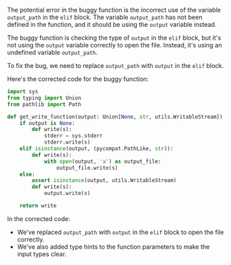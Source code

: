 The potential error in the buggy function is the incorrect use of the variable `output_path` in the `elif` block. The variable `output_path` has not been defined in the function, and it should be using the `output` variable instead.

The buggy function is checking the type of `output` in the `elif` block, but it's not using the `output` variable correctly to open the file. Instead, it's using an undefined variable `output_path`.

To fix the bug, we need to replace `output_path` with `output` in the `elif` block.

Here's the corrected code for the buggy function:

```python
import sys
from typing import Union
from pathlib import Path

def get_write_function(output: Union[None, str, utils.WritableStream]):
    if output is None:
        def write(s):
            stderr = sys.stderr
            stderr.write(s)
    elif isinstance(output, (pycompat.PathLike, str)):
        def write(s):
            with open(output, 'a') as output_file:
                output_file.write(s)
    else:
        assert isinstance(output, utils.WritableStream)
        def write(s):
            output.write(s)

    return write
```

In the corrected code:
- We've replaced `output_path` with `output` in the `elif` block to open the file correctly.
- We've also added type hints to the function parameters to make the input types clear.